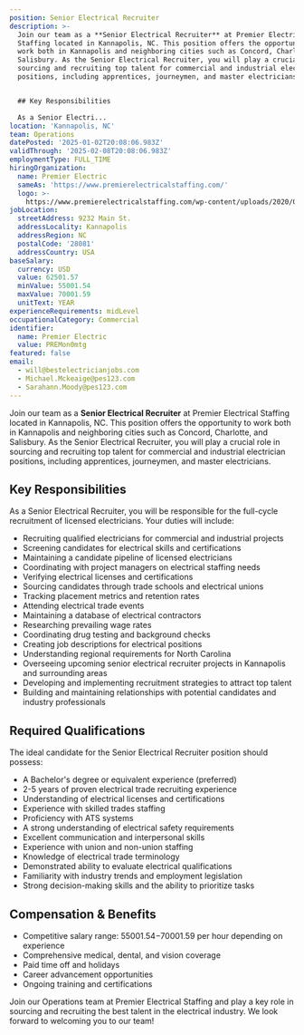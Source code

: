 ```yaml
---
position: Senior Electrical Recruiter
description: >-
  Join our team as a **Senior Electrical Recruiter** at Premier Electrical
  Staffing located in Kannapolis, NC. This position offers the opportunity to
  work both in Kannapolis and neighboring cities such as Concord, Charlotte, and
  Salisbury. As the Senior Electrical Recruiter, you will play a crucial role in
  sourcing and recruiting top talent for commercial and industrial electrician
  positions, including apprentices, journeymen, and master electricians. 


  ## Key Responsibilities

  As a Senior Electri...
location: 'Kannapolis, NC'
team: Operations
datePosted: '2025-01-02T20:08:06.983Z'
validThrough: '2025-02-08T20:08:06.983Z'
employmentType: FULL_TIME
hiringOrganization:
  name: Premier Electric
  sameAs: 'https://www.premierelectricalstaffing.com/'
  logo: >-
    https://www.premierelectricalstaffing.com/wp-content/uploads/2020/05/Premier-Electrical-Staffing-logo.png
jobLocation:
  streetAddress: 9232 Main St.
  addressLocality: Kannapolis
  addressRegion: NC
  postalCode: '28081'
  addressCountry: USA
baseSalary:
  currency: USD
  value: 62501.57
  minValue: 55001.54
  maxValue: 70001.59
  unitText: YEAR
experienceRequirements: midLevel
occupationalCategory: Commercial
identifier:
  name: Premier Electric
  value: PREMon0mtg
featured: false
email:
  - will@bestelectricianjobs.com
  - Michael.Mckeaige@pes123.com
  - Sarahann.Moody@pes123.com
---
```




Join our team as a **Senior Electrical Recruiter** at Premier Electrical Staffing located in Kannapolis, NC. This position offers the opportunity to work both in Kannapolis and neighboring cities such as Concord, Charlotte, and Salisbury. As the Senior Electrical Recruiter, you will play a crucial role in sourcing and recruiting top talent for commercial and industrial electrician positions, including apprentices, journeymen, and master electricians. 

## Key Responsibilities
As a Senior Electrical Recruiter, you will be responsible for the full-cycle recruitment of licensed electricians. Your duties will include:

- Recruiting qualified electricians for commercial and industrial projects
- Screening candidates for electrical skills and certifications
- Maintaining a candidate pipeline of licensed electricians
- Coordinating with project managers on electrical staffing needs
- Verifying electrical licenses and certifications
- Sourcing candidates through trade schools and electrical unions
- Tracking placement metrics and retention rates
- Attending electrical trade events
- Maintaining a database of electrical contractors
- Researching prevailing wage rates
- Coordinating drug testing and background checks
- Creating job descriptions for electrical positions
- Understanding regional requirements for North Carolina
- Overseeing upcoming senior electrical recruiter projects in Kannapolis and surrounding areas
- Developing and implementing recruitment strategies to attract top talent
- Building and maintaining relationships with potential candidates and industry professionals

## Required Qualifications
The ideal candidate for the Senior Electrical Recruiter position should possess:

- A Bachelor's degree or equivalent experience (preferred)
- 2-5 years of proven electrical trade recruiting experience
- Understanding of electrical licenses and certifications
- Experience with skilled trades staffing
- Proficiency with ATS systems
- A strong understanding of electrical safety requirements
- Excellent communication and interpersonal skills
- Experience with union and non-union staffing
- Knowledge of electrical trade terminology
- Demonstrated ability to evaluate electrical qualifications
- Familiarity with industry trends and employment legislation
- Strong decision-making skills and the ability to prioritize tasks

## Compensation & Benefits
- Competitive salary range: $55001.54-$70001.59 per hour depending on experience
- Comprehensive medical, dental, and vision coverage
- Paid time off and holidays
- Career advancement opportunities
- Ongoing training and certifications

Join our Operations team at Premier Electrical Staffing and play a key role in sourcing and recruiting the best talent in the electrical industry. We look forward to welcoming you to our team!
